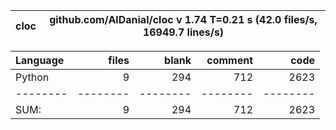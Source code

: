 cloc|github.com/AlDanial/cloc v 1.74  T=0.21 s (42.0 files/s, 16949.7 lines/s)
--- | ---

Language|files|blank|comment|code
:-------|-------:|-------:|-------:|-------:
Python|9|294|712|2623
--------|--------|--------|--------|--------
SUM:|9|294|712|2623
